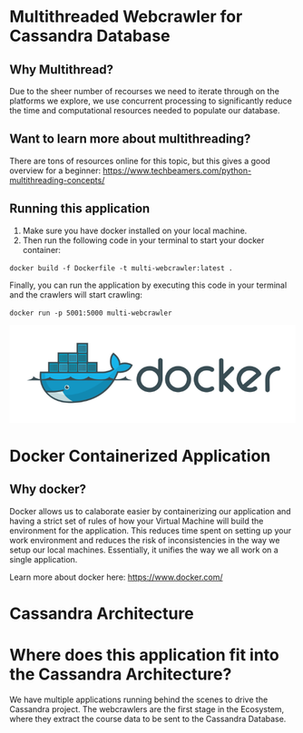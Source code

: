 # Multithreaded Webcrawler for Cassandra Database
## Why Multithread?
Due to the sheer number of recourses we need to iterate through on the platforms we explore, we use concurrent processing to significantly reduce the time and computational resources needed to populate our database.

## Want to learn more about multithreading?
There are tons of resources online for this topic, but this gives a good overview for a beginner: https://www.techbeamers.com/python-multithreading-concepts/

## Running this application
1. Make sure you have docker installed on your local machine.
2. Then run the following code in your terminal to start your docker container:

`docker build -f Dockerfile -t multi-webcrawler:latest .`

Finally, you can run the application by executing this code in your terminal and the crawlers will start crawling:

`docker run -p 5001:5000 multi-webcrawler`

![Docker](https://github.com/the-muses-ltd/Multithreaded-Webcrawler-Cassandra/blob/master/misc/kisspng-docker-application-software-asp-net-core-microserv-docker-logo-software-logo-5bf733d49f77b7.4831513815429273166532.png)
# Docker Containerized Application
## Why docker?
Docker allows us to calaborate easier by containerizing our application and having a strict set of rules of how your Virtual Machine will build the environment for the application. This reduces time spent on setting up your work environment and reduces the risk of inconsistencies in the way we setup our local machines. Essentially, it unifies the way we all work on a single application.

Learn more about docker here: https://www.docker.com/

# Cassandra Architecture
# Where does this application fit into the Cassandra Architecture?
We have multiple applications running behind the scenes to drive the Cassandra project. The webcrawlers are the first stage in the Ecosystem, where they extract the course data to be sent to the Cassandra Database.

<!-- [Docker](https://github.com/the-muses-ltd/Multithreaded-Webcrawler-Cassandra/blob/master/misc/kisspng-docker-application-software-asp-net-core-microserv-docker-logo-software-logo-5bf733d49f77b7.4831513815429273166532.png) -->